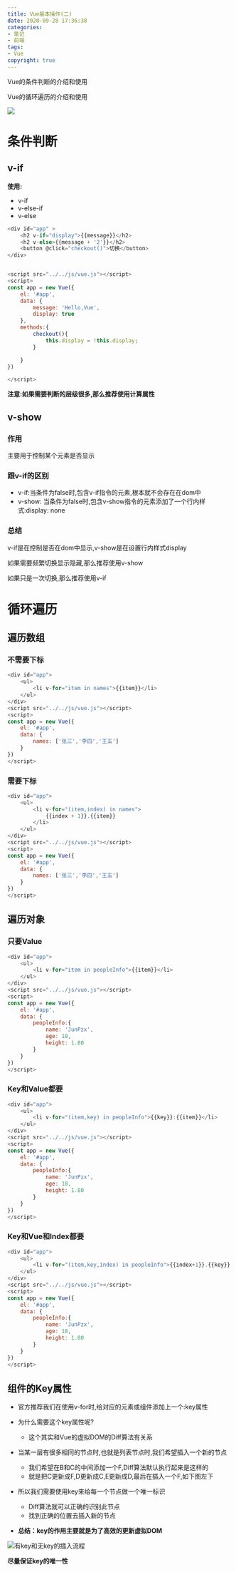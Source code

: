 ```yaml
---
title: Vue基本操作(二)
date: 2020-09-28 17:36:38
categories:
- 笔记
- 前端
tags:
- Vue
copyright: true
---
```


Vue的条件判断的介绍和使用

Vue的循环遍历的介绍和使用

![](https://res.cloudinary.com/junpzx/image/upload/v1600667958/Vue相关/Vue入门/logo_j4jkbw.png)



<!-- less -->

# 条件判断

## v-if

**使用:**

- v-if
- v-else-if
- v-else

```javascript
<div id="app" >
    <h2 v-if="display">{{message}}</h2>
    <h2 v-else>{{message + '2'}}</h2>
    <button @click="checkout()">切换</button>
</div>


<script src="../../js/vue.js"></script>
<script>
const app = new Vue({
    el: '#app',
    data: {
        message: 'Hello,Vue',
        display: true
    },
    methods:{
        checkout(){
            this.display = !this.display;
        }

    }
})

</script>
```



**注意:如果需要判断的层级很多,那么推荐使用计算属性**





## v-show

### 作用

主要用于控制某个元素是否显示



### 跟v-if的区别

- v-if:当条件为false时,包含v-if指令的元素,根本就不会存在在dom中
- v-show: 当条件为false时,包含v-show指令的元素添加了一个行内样式:display: none



### 总结

v-if是在控制是否在dom中显示,v-show是在设置行内样式display

如果需要频繁切换显示隐藏,那么推荐使用v-show

如果只是一次切换,那么推荐使用v-if





# 循环遍历

## 遍历数组

### 不需要下标

```javascript
<div id="app">
    <ul>
        <li v-for="item in names">{{item}}</li>
    </ul>
</div>
<script src="../../js/vue.js"></script>
<script>
const app = new Vue({
    el: '#app',
    data: {
        names: ['张三','李四','王五']
    }
})
</script>
```



### 需要下标

```javascript
<div id="app">
    <ul>
        <li v-for="(item,index) in names">
            {{index + 1}}.{{item}}
        </li>
    </ul>
</div>
<script src="../../js/vue.js"></script>
<script>
const app = new Vue({
    el: '#app',
    data: {
        names: ['张三','李四','王五']
    }
})
</script>
```





## 遍历对象

### 只要Value

```javascript
<div id="app">
    <ul>
        <li v-for="item in peopleInfo">{{item}}</li>
    </ul>
</div>
<script src="../../js/vue.js"></script>
<script>
const app = new Vue({
    el: '#app',
    data: {
        peopleInfo:{
            name: 'JunPzx',
            age: 18,
            height: 1.80
        }
    }
})
</script>
```



### Key和Value都要

```javascript
<div id="app">
    <ul>
        <li v-for="(item,key) in peopleInfo">{{key}}:{{item}}</li>
    </ul>
</div>
<script src="../../js/vue.js"></script>
<script>
const app = new Vue({
    el: '#app',
    data: {
        peopleInfo:{
            name: 'JunPzx',
            age: 18,
            height: 1.80
        }
    }
})
</script>
```



### Key和Vue和Index都要

```javascript
<div id="app">
    <ul>
        <li v-for="(item,key,index) in peopleInfo">{{index+1}}.{{key}}:{{item}}</li>
    </ul>
</div>
<script src="../../js/vue.js"></script>
<script>
const app = new Vue({
    el: '#app',
    data: {
        peopleInfo:{
            name: 'JunPzx',
            age: 18,
            height: 1.80
        }
    }
})
</script>
```



## 组件的Key属性

- 官方推荐我们在使用v-for时,给对应的元素或组件添加上一个:key属性

- 为什么需要这个key属性呢?

    - 这个其实和Vue的虚拟DOM的Diff算法有关系

- 当某一层有很多相同的节点时,也就是列表节点时,我们希望插入一个新的节点

    - 我们希望在B和C的中间添加一个F,Diff算法默认执行起来是这样的
    - 就是把C更新成F,D更新成C,E更新成D,最后在插入一个F,如下图左下

- 所以我们需要使用key来给每一个节点做一个唯一标识

    - Diff算法就可以正确的识别此节点
    - 找到正确的位置去插入新的节点

- **总结：key的作用主要就是为了高效的更新虚拟DOM**

    

    

    

    

![有key和无key的插入流程](https://gitee.com/junpzx/blog-img/raw/master//img/20200929144135.png)



**尽量保证key的唯一性**



